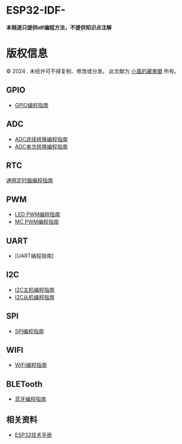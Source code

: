 # ESP32-IDF-

**本频道只提供idf编程方法，不提供知识点注解**

# 版权信息

© 2024 . 未经许可不得复制、修改或分发。 此文献为 [小風的藏書閣](https://t.me/xfp2333) 所有。

## GPIO

- [GPIO编程指南](/GPIO/GPIO.md)

## ADC

- [ADC连续转换编程指南](/ADC/ADC.md)
- [ADC单次转换编程指南](/ADC/ADC0.md)

## RTC
[通用定时器编程指南](/RTC/RTC.MD)

## PWM
- [LED PWM编程指南](/PWM/PWM.md)
- [MC PWM编程指南](/PWM/PWM2.md)

## UART
- [UART编程指南]
## I2C

- [I2C主机编程指南](/i2c/I2C.md)
- [I2C从机编程指南](/i2c/I2C0.md)

## SPI
- [SPI编程指南](/spi/spi.md)
## WIFI

- [WIFI编程指南](/WIFI/wifi.md)

## BLETooth

- [蓝牙编程指南](/BLE/BLE.md)

## 相关资料
- [ESP32技术手册](/PDF/PDF.md)